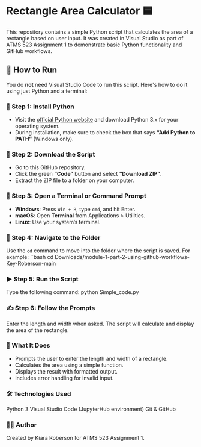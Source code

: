 # Rectangle Area Calculator 🟦

This repository contains a simple Python script that calculates the area of a rectangle based on user input. It was created in Visual Studio as part of ATMS 523 Assignment 1 to demonstrate basic Python functionality and GitHub workflows.

## 🚀 How to Run

You do **not** need Visual Studio Code to run this script. Here's how to do it using just Python and a terminal:

### 🧰 Step 1: Install Python
- Visit the [official Python website](https://www.python.org/downloads/) and download Python 3.x for your operating system.
- During installation, make sure to check the box that says **“Add Python to PATH”** (Windows only).

### 📁 Step 2: Download the Script
- Go to this GitHub repository.
- Click the green **“Code”** button and select **“Download ZIP”**.
- Extract the ZIP file to a folder on your computer.

### 📂 Step 3: Open a Terminal or Command Prompt
- **Windows**: Press `Win + R`, type `cmd`, and hit Enter.
- **macOS**: Open **Terminal** from Applications > Utilities.
- **Linux**: Use your system’s terminal.

### 📍 Step 4: Navigate to the Folder
Use the `cd` command to move into the folder where the script is saved. For example:
``bash
cd Downloads/module-1-part-2-using-github-workflows-Key-Roberson-main

### ▶️ Step 5: Run the Script
Type the following command:
python Simple_code.py

### ✍️ Step 6: Follow the Prompts
Enter the length and width when asked.
The script will calculate and display the area of the rectangle.

### 🧠 What It Does
- Prompts the user to enter the length and width of a rectangle.
- Calculates the area using a simple function.
- Displays the result with formatted output.
- Includes error handling for invalid input.

### 🛠 Technologies Used
Python 3
Visual Studio Code (JupyterHub environment)
Git & GitHub

### 👩‍💻 Author
Created by Kiara Roberson for ATMS 523 Assignment 1.
